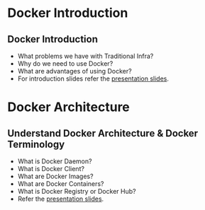 # Docker Introduction

## Docker Introduction
- What problems we have with Traditional Infra?
- Why do we need to use Docker? 
- What are advantages of using Docker?
-  For introduction slides refer the [presentation slides](/otherfiles/presentation/Docker-Fundamentals-v1.pdf). 


# Docker Architecture

## Understand Docker Architecture & Docker Terminology
- What is Docker Daemon? 
- What is Docker Client?
- What are Docker Images?
- What are Docker Containers?
- What is Docker Registry or Docker Hub?
-  Refer the [presentation slides](/otherfiles/presentation/Docker-Fundamentals-v1.pdf). 

